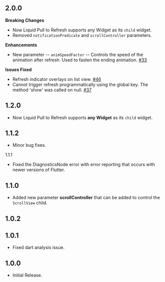 ## 2.0.0
**Breaking Changes**

* Now Liquid Pull to Refresh supports any Widget as its `child` widget.
* Removed `notificationPredicate` and `scrollController` parameters.

**Enhancements**

* New parameter -- `animSpeedFactor` -- Controls the speed of the animation after refresh. Used to fasten the ending animation. [#33](https://github.com/aagarwal1012/Liquid-Pull-To-Refresh/issues/33)

**Issues Fixed**

* Refresh indicator overlays on list view. [#46](https://github.com/aagarwal1012/Liquid-Pull-To-Refresh/issues/46)
* Cannot trigger refresh programmatically using the global key. The method 'show' was called on null. [#37](https://github.com/aagarwal1012/Liquid-Pull-To-Refresh/issues/37)

## 1.2.0
* Now Liquid Pull to Refresh supports **any Widget** as its `child` widget.

## 1.1.2
* Minor bug fixes.

 1.1.1
* Fixed the DiagnosticsNode error with error reporting that occurs with newer versions of Flutter.

## 1.1.0
* Added new parameter **scrollController** that can be added to control the `ScrollView` child.

## 1.0.2

## 1.0.1
* Fixed dart analysis issue.

## 1.0.0
* Initial Release.